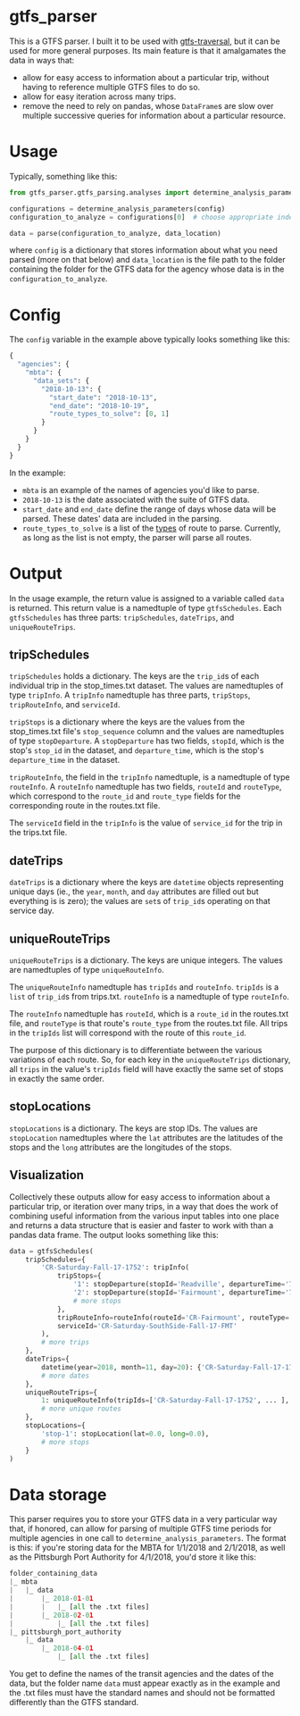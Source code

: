 # gtfs_parser
  
This is a GTFS parser.  I built it to be used with [gtfs-traversal](https://github.com/johnbrussell/gtfs-traversal), but it can be used for more general purposes.  Its main feature is that it amalgamates the data in ways that: 
 - allow for easy access to information about a particular trip, without having to reference multiple GTFS files to do so. 
 - allow for easy iteration across many trips.
 - remove the need to rely on pandas, whose `DataFrame`s are slow over multiple successive queries for information about a particular resource.

# Usage

Typically, something like this: 
```python
from gtfs_parser.gtfs_parsing.analyses import determine_analysis_parameters, parse

configurations = determine_analysis_parameters(config)
configuration_to_analyze = configurations[0]  # choose appropriate index

data = parse(configuration_to_analyze, data_location)
```
where `config` is a dictionary that stores information about what you need parsed (more on that below) and `data_location` is the file path to the folder containing the folder for the GTFS data for the agency whose data is in the `configuration_to_analyze`. 

# Config

The `config` variable in the example above typically looks something like this: 
```python
{
  "agencies": {
    "mbta": {
      "data_sets": {
        "2018-10-13": {
          "start_date": "2018-10-13",
          "end_date": "2018-10-19",
          "route_types_to_solve": [0, 1]
        }
      }
    }
  }
}
```
In the example: 
 - `mbta` is an example of the names of agencies you'd like to parse.
 - `2018-10-13` is the date associated with the suite of GTFS data. 
 - `start_date` and `end_date` define the range of days whose data will be parsed.  These dates' data are included in the parsing. 
 - `route_types_to_solve` is a list of the [types](https://developers.google.com/transit/gtfs/reference#routestxt) of route to parse. Currently, as long as the list is not empty, the parser will parse all routes.
 
 # Output
 
 In the usage example, the return value is assigned to a variable called `data` is returned.  This return value is a namedtuple of type `gtfsSchedules`.  Each `gtfsSchedules` has three parts: `tripSchedules`, `dateTrips`, and `uniqueRouteTrips`. 
 
 ## tripSchedules
 
 `tripSchedules` holds a dictionary.  The keys are the `trip_id`s of each individual trip in the stop_times.txt dataset.  The values are namedtuples of type `tripInfo`.  A `tripInfo` namedtuple has three parts, `tripStops`, `tripRouteInfo`, and `serviceId`.  
 
 `tripStops` is a dictionary where the keys are the values from the stop_times.txt file's `stop_sequence` column and the values are namedtuples of type `stopDeparture`.  A `stopDeparture` has two fields, `stopId`, which is the stop's `stop_id` in the dataset, and `departure_time`, which is the stop's `departure_time` in the dataset. 
 
 `tripRouteInfo`, the field in the `tripInfo` namedtuple, is a namedtuple of type `routeInfo`.  A `routeInfo` namedtuple has two fields, `routeId` and `routeType`, which correspond to the `route_id` and `route_type` fields for the corresponding route in the routes.txt file.
 
 The `serviceId` field in the `tripInfo` is the value of `service_id` for the trip in the trips.txt file. 
 
 ## dateTrips
 
 `dateTrips` is a dictionary where the keys are `datetime` objects representing unique days (ie., the `year`, `month`, and `day` attributes are filled out but everything is is zero); the values are `set`s of `trip_id`s operating on that service day. 
 
 ## uniqueRouteTrips
 
 `uniqueRouteTrips` is a dictionary.  The keys are unique integers.  The values are namedtuples of type `uniqueRouteInfo`.  
 
 The `uniqueRouteInfo` namedtuple has `tripIds` and `routeInfo`.  `tripIds` is a `list` of `trip_id`s from trips.txt.  `routeInfo` is a namedtuple of type `routeInfo`. 
 
 The `routeInfo` namedtuple has `routeId`, which is a `route_id` in the routes.txt file, and `routeType` is that route's `route_type` from the routes.txt file.  All trips in the `tripIds` list will correspond with the route of this `route_id`. 
 
 The purpose of this dictionary is to differentiate between the various variations of each route.  So, for each key in the `uniqueRouteTrips` dictionary, all `trips` in the value's `tripIds` field will have exactly the same set of stops in exactly the same order.
 
 ## stopLocations
 
 `stopLocations` is a dictionary.  The keys are stop IDs.  The values are `stopLocation` namedtuples where the `lat` attributes are the latitudes of the stops and the `long` attributes are the longitudes of the stops.
 
 ## Visualization
 
 Collectively these outputs allow for easy access to information about a particular trip, or iteration over many trips, in a way that does the work of combining useful information from the various input tables into one place and returns a data structure that is easier and faster to work with than a pandas data frame. The output looks something like this: 
```python
data = gtfsSchedules(
    tripSchedules={
        'CR-Saturday-Fall-17-1752': tripInfo(
            tripStops={
                '1': stopDeparture(stopId='Readville', departureTime='7:30:00'),
                '2': stopDeparture(stopId='Fairmount', departureTime='7:33:00'),
                # more stops
            },
            tripRouteInfo=routeInfo(routeId='CR-Fairmount', routeType='2'),
            serviceId='CR-Saturday-SouthSide-Fall-17-FMT'
        ),
        # more trips
    },
    dateTrips={
        datetime(year=2018, month=11, day=20): {'CR-Saturday-Fall-17-1752', ... },
        # more dates
    },
    uniqueRouteTrips={
        1: uniqueRouteInfo(tripIds=['CR-Saturday-Fall-17-1752', ... ], routeInfo=routeInfo(routeId="CR-Fairmount", routeType="2")),
        # more unique routes
    },
    stopLocations={
        'stop-1': stopLocation(lat=0.0, long=0.0),
        # more stops
    }
)
```
  
 # Data storage
 
 This parser requires you to store your GTFS data in a very particular way that, if honored, can allow for parsing of multiple GTFS time periods for multiple agencies in one call to `determine_analysis_parameters`.  The format is this: if you're storing data for the MBTA for 1/1/2018 and 2/1/2018, as well as the Pittsburgh Port Authority for 4/1/2018, you'd store it like this: 
 ```python
folder_containing_data
 |_ mbta
 |   |_ data
 |       |_ 2018-01-01
 |       |   |_ [all the .txt files]
 |       |_ 2018-02-01
 |           |_ [all the .txt files]
 |_ pittsburgh_port_authority
     |_ data
         |_ 2018-04-01
             |_ [all the .txt files]
```
You get to define the names of the transit agencies and the dates of the data, but the folder name `data` must appear exactly as in the example and the .txt files must have the standard names and should not be formatted differently than the GTFS standard. 
